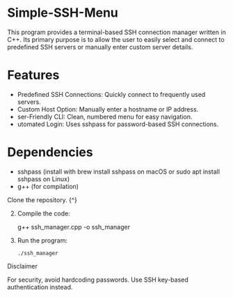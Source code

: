 # Simple-SSH-Menu
This program provides a terminal-based SSH connection manager written in C++. Its primary purpose is to allow the user to easily select and connect to predefined SSH servers or manually enter custom server details.

# Features
-  Predefined SSH Connections: Quickly connect to frequently used servers.
-  Custom Host Option: Manually enter a hostname or IP address.
-  ser-Friendly CLI: Clean, numbered menu for easy navigation.
-  utomated Login: Uses sshpass for password-based SSH connections.

# Dependencies
- sshpass (install with brew install sshpass on macOS or sudo apt install sshpass on Linux)
- g++ (for compilation)

Clone the repository. {^}

2.	Compile the code:

     g++ ssh_manager.cpp -o ssh_manager
3.	Run the program:
   
        ./ssh_manager

Disclaimer

For security, avoid hardcoding passwords. Use SSH key-based authentication instead.
